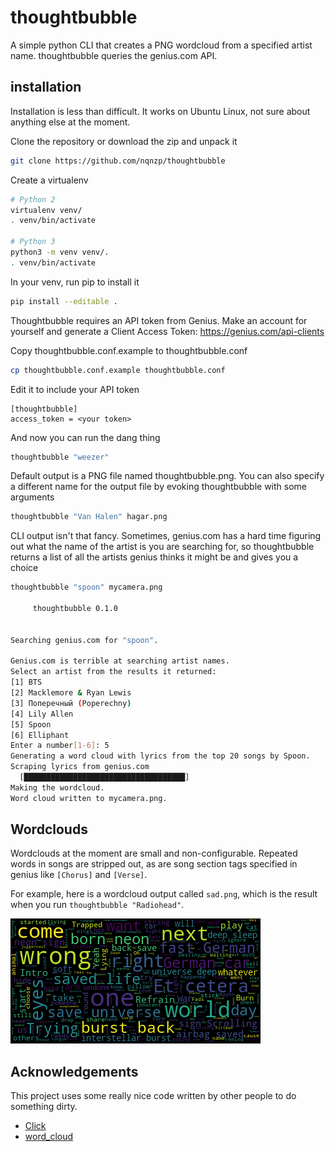 # thoughtbubble

A simple python CLI that creates a PNG wordcloud from a specified artist name. thoughtbubble queries the genius.com API. 

## installation

Installation is less than difficult. It works on Ubuntu Linux, not sure about anything else at the moment.

Clone the repository or download the zip and unpack it

```bash
git clone https://github.com/nqnzp/thoughtbubble
```

Create a virtualenv

```bash
# Python 2
virtualenv venv/
. venv/bin/activate

# Python 3
python3 -m venv venv/.
. venv/bin/activate
```

In your venv, run pip to install it

```bash
pip install --editable .
```

Thoughtbubble requires an API token from Genius. Make an account for yourself
and generate a Client Access Token: https://genius.com/api-clients

Copy thoughtbubble.conf.example to thoughtbubble.conf

```bash
cp thoughtbubble.conf.example thoughtbubble.conf
```

Edit it to include your API token

```commandline
[thoughtbubble]
access_token = <your token>
```

And now you can run the dang thing

```bash
thoughtbubble "weezer"
```

Default output is a PNG file named thoughtbubble.png. You can also specify a different name for the output file
by evoking thoughtbubble with some arguments
```bash
thoughtbubble "Van Halen" hagar.png
```
CLI output isn't that fancy. Sometimes, genius.com has a hard time figuring out what
the name of the artist is you are searching for, so thoughtbubble returns a list of
all the artists genius thinks it might be and gives you a choice

```bash
thoughtbubble "spoon" mycamera.png
                             
     thoughtbubble 0.1.0 
                       

Searching genius.com for "spoon".

Genius.com is terrible at searching artist names.
Select an artist from the results it returned:
[1] BTS
[2] Macklemore & Ryan Lewis
[3] Поперечный (Poperechny)
[4] Lily Allen
[5] Spoon
[6] Elliphant
Enter a number[1-6]: 5
Generating a word cloud with lyrics from the top 20 songs by Spoon.
Scraping lyrics from genius.com
  [████████████████████████████████████]             
Making the wordcloud.
Word cloud written to mycamera.png.
```

## Wordclouds

Wordclouds at the moment are small and non-configurable. Repeated words in songs are stripped out, as are song section
tags specified in genius like `[Chorus]` and `[Verse]`.

For example, here is a wordcloud output called `sad.png`, which is the result when you run `thoughtbubble "Radiohead"`.

![](sad.png)

## Acknowledgements

This project uses some really nice code written by other people to do something dirty.

* [Click](https://github.com/pallets/click)
* [word_cloud](https://github.com/amueller/word_cloud)
